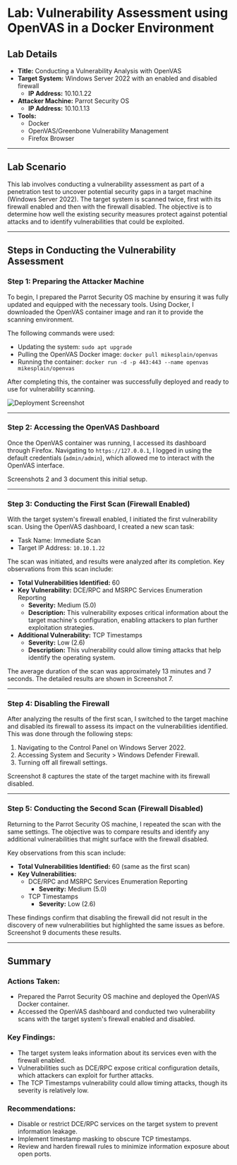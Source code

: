 # Lab: Vulnerability Assessment using OpenVAS in a Docker Environment

## Lab Details

- **Title:** Conducting a Vulnerability Analysis with OpenVAS
- **Target System:** Windows Server 2022 with an enabled and disabled firewall
  - **IP Address:** 10.10.1.22
- **Attacker Machine:** Parrot Security OS
  - **IP Address:** 10.10.1.13
- **Tools:** 
  - Docker
  - OpenVAS/Greenbone Vulnerability Management
  - Firefox Browser

---

## Lab Scenario

This lab involves conducting a vulnerability assessment as part of a penetration test to uncover potential security gaps in a target machine (Windows Server 2022). The target system is scanned twice, first with its firewall enabled and then with the firewall disabled. The objective is to determine how well the existing security measures protect against potential attacks and to identify vulnerabilities that could be exploited.

---

## Steps in Conducting the Vulnerability Assessment

### Step 1: Preparing the Attacker Machine

To begin, I prepared the Parrot Security OS machine by ensuring it was fully updated and equipped with the necessary tools. Using Docker, I downloaded the OpenVAS container image and ran it to provide the scanning environment.

The following commands were used:
- Updating the system: `sudo apt upgrade`
- Pulling the OpenVAS Docker image: `docker pull mikesplain/openvas`
- Running the container: `docker run -d -p 443:443 --name openvas mikesplain/openvas`

After completing this, the container was successfully deployed and ready to use for vulnerability scanning.

![Deployment Screenshot](https://i.imgur.com/LtoyBFW.png)

---

### Step 2: Accessing the OpenVAS Dashboard

Once the OpenVAS container was running, I accessed its dashboard through Firefox. Navigating to `https://127.0.0.1`, I logged in using the default credentials (`admin/admin`), which allowed me to interact with the OpenVAS interface.

Screenshots 2 and 3 document this initial setup.

---

### Step 3: Conducting the First Scan (Firewall Enabled)

With the target system's firewall enabled, I initiated the first vulnerability scan. Using the OpenVAS dashboard, I created a new scan task:
- Task Name: Immediate Scan
- Target IP Address: `10.10.1.22`

The scan was initiated, and results were analyzed after its completion. Key observations from this scan include:
- **Total Vulnerabilities Identified:** 60
- **Key Vulnerability:** DCE/RPC and MSRPC Services Enumeration Reporting
  - **Severity:** Medium (5.0)
  - **Description:** This vulnerability exposes critical information about the target machine's configuration, enabling attackers to plan further exploitation strategies.
- **Additional Vulnerability:** TCP Timestamps
  - **Severity:** Low (2.6)
  - **Description:** This vulnerability could allow timing attacks that help identify the operating system.

The average duration of the scan was approximately 13 minutes and 7 seconds. The detailed results are shown in Screenshot 7.

---

### Step 4: Disabling the Firewall

After analyzing the results of the first scan, I switched to the target machine and disabled its firewall to assess its impact on the vulnerabilities identified. This was done through the following steps:
1. Navigating to the Control Panel on Windows Server 2022.
2. Accessing System and Security > Windows Defender Firewall.
3. Turning off all firewall settings.

Screenshot 8 captures the state of the target machine with its firewall disabled.

---

### Step 5: Conducting the Second Scan (Firewall Disabled)

Returning to the Parrot Security OS machine, I repeated the scan with the same settings. The objective was to compare results and identify any additional vulnerabilities that might surface with the firewall disabled.

Key observations from this scan include:
- **Total Vulnerabilities Identified:** 60 (same as the first scan)
- **Key Vulnerabilities:**
  - DCE/RPC and MSRPC Services Enumeration Reporting
    - **Severity:** Medium (5.0)
  - TCP Timestamps
    - **Severity:** Low (2.6)

These findings confirm that disabling the firewall did not result in the discovery of new vulnerabilities but highlighted the same issues as before. Screenshot 9 documents these results.

---

## Summary

### Actions Taken:
- Prepared the Parrot Security OS machine and deployed the OpenVAS Docker container.
- Accessed the OpenVAS dashboard and conducted two vulnerability scans with the target system's firewall enabled and disabled.

### Key Findings:
- The target system leaks information about its services even with the firewall enabled.
- Vulnerabilities such as DCE/RPC expose critical configuration details, which attackers can exploit for further attacks.
- The TCP Timestamps vulnerability could allow timing attacks, though its severity is relatively low.

### Recommendations:
- Disable or restrict DCE/RPC services on the target system to prevent information leakage.
- Implement timestamp masking to obscure TCP timestamps.
- Review and harden firewall rules to minimize information exposure about open ports.